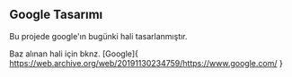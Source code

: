 ## Google Tasarımı
Bu projede google'ın bugünki hali tasarlanmıştır.

Baz alınan hali için bknz. 
[Google]{ https://web.archive.org/web/20191130234759/https://www.google.com/
}